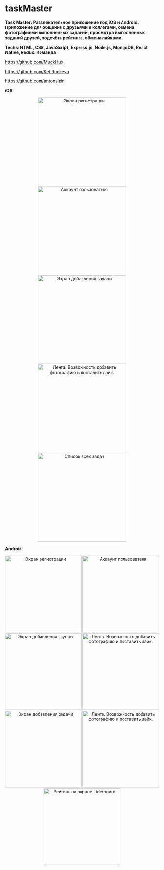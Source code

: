 # taskMaster

<b> Task Master: Развлекательное приложение под iOS и Android. Приложение для общения с друзьями и коллегами, обмена фотографиями выполненных заданий, просмотра выполненных заданий друзей, подсчёта рейтинга, обмена лайками.
  </b> <br />
  
 <b>
Techs: HTML, CSS, JavaScript, Express.js, Node.js, MongoDB, React Native, Redux.
 </b>
 
 <b>
Команда
</b>

https://github.com/MuckHub

https://github.com/KetiRudneva

https://github.com/antonsipin

<b>
iOS
</b>

<p align="center">
  <img src="assets/1" width="290" title="Экран регистрации">
  <img src="assets/2" width="290" alt="Аккаунт пользователя">
  <img src="assets/3" width="290" title="Экран добавления задачи">
  <img src="assets/4" width="290" alt="Лента. Возвожность добавить фотографию и поставить лайк.">
  <img src="assets/5" width="290" alt="Список всех задач">
</p>

<b>
Android
  </b>
  <p align="center">
  <img src="assets/Android_0.jpg" width="250" title="Экран регистрации">
  <img src="assets/Android_1.jpg" width="250" alt="Аккаунт пользователя">
  <img src="assets/Android_2.jpg" width="250" title="Экран добавления группы">
  <img src="assets/Android_3.jpg" width="250" alt="Лента. Возвожность добавить фотографию и поставить лайк.">
  <img src="assets/Android_5.jpg" width="250" title="Экран добавления задачи">
  <img src="assets/Android_9.jpg" width="250" alt="Лента. Возвожность добавить фотографию и поставить лайк.">
  <img src="assets/Android_13.jpg" width="250" alt="Рейтинг на экране Liderboard">
  </p>
